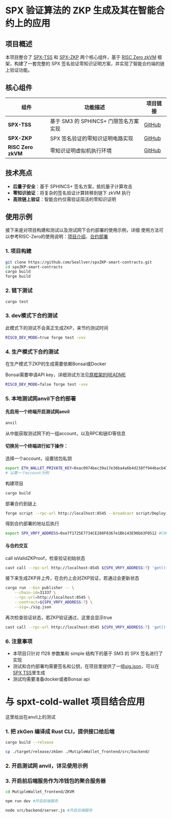 # SPX 验证算法的 ZKP 生成及其在智能合约上的应用

## 项目概述

本项目整合了 [SPX-TSS](https://github.com/Seallver/SphincsplusSM3-TSS) 和 [SPX-ZKP](https://github.com/Seallver/spxZKP) 两个核心组件，基于 [RISC Zero zkVM](https://github.com/risc0/risc0-foundry-template) 框架，构建了一套完整的 SPX 签名验证零知识证明方案，并实现了智能合约端的链上验证功能。

## 核心组件

| 组件 | 功能描述 | 项目链接 |
|------|----------|----------|
| **SPX-TSS** | 基于 SM3 的 SPHINCS+ 门限签名方案实现 | [GitHub](https://github.com/Seallver/SphincsplusSM3-TSS) |
| **SPX-ZKP** | SPX 签名验证的零知识证明电路实现 | [GitHub](https://github.com/Seallver/spxZKP) |
| **RISC Zero zkVM** | 零知识证明虚拟机执行环境 | [GitHub](https://github.com/risc0/risc0-foundry-template) |

## 技术亮点

- **后量子安全**：基于 SPHINCS+ 签名方案，抵抗量子计算攻击
- **零知识验证**：将复杂的签名验证计算转移到链下 zkVM 执行
- **高效链上验证**：智能合约仅需验证简洁的零知识证明

## 使用示例

接下来是对项目构建和测试以及测试网下合约部署的使用示例，详细
使用方法可以参考RISC-Zero的使用说明：[项目介绍](./RISC%20Zero%20Foundry%20Template.md)、[合约部署](./deployment-guide.md)

### 1. 项目构建
```bash
git clone https://github.com/Seallver/spxZKP-smart-contracts.git
cd spxZKP-smart-contracts
cargo build
forge build
```

### 2. 链下测试
```bash
cargo test
```

### 3. dev模式下合约测试
此模式下的测试不会真正生成ZKP，来节约测试时间
```bash
RISC0_DEV_MODE=true forge test -vvv
```

### 4. 生产模式下合约测试
在生产模式下ZKP的生成需要依赖Bonsai或Docker

Bonsai需要申请API key，详细测试方法见[原框架的README](./RISC%20Zero%20Foundry%20Template.md)
```bash
RISC0_DEV_MODE=false forge test -vvv
```

### 5. 本地测试网anvil下合约部署

#### 先启用一个终端开启测试网anvil
```bash
anvil
```
从中能获取测试网下的一组account，以及RPC和链ID等信息

#### 切换另一个终端进行如下操作：

选择一个account，设置钱包私钥
```bash
export ETH_WALLET_PRIVATE_KEY=0xac0974bec39a17e36ba4a6b4d238ff944bacb478cbed5efcae784d7bf4f2ff80
# 以第一个account为例
```
构建项目
```bash
cargo build
```
部署合约到链上
```bash
forge script --rpc-url http://localhost:8545 --broadcast script/Deploy.s.sol
```
得到合约部署的地址后执行
```bash
export SPX_VRFY_ADDRESS=0xe7f1725E7734CE288F8367e1Bb143E90bb3F0512 #COPY SpxVrfy ADDRESS FROM DEPLOY LOGS
```
#### 与合约交互
call isValidZKProof，检查验证初始状态
```bash
cast call --rpc-url http://localhost:8545 ${SPX_VRFY_ADDRESS:?} 'get()(bool)'
```

接下来生成ZKP并上传，在合约上会对ZKP验证，若通过会更新状态
```bash
cargo run --bin publisher -- \
    --chain-id=31337 \
    --rpc-url=http://localhost:8545 \
    --contract=${SPX_VRFY_ADDRESS:?} \
    --sig=./sig.json
```

再次检查验证状态，若ZKP验证通过，这里会显示true
```bash
cast call --rpc-url http://localhost:8545 ${SPX_VRFY_ADDRESS:?} 'get()(bool)'
```

### 6. 注意事项

- 本项目只针对 f128 参数集和 simple 结构下的基于 SM3 的 SPX 签名进行了实现
- 测试和合约部署均需要签名和公钥，在项目里提供了一组[sig.json](./sig.json)，可以在[SPX TSS](https://github.com/Seallver/SphincsplusSM3-TSS)里生成
- 测试均需要准备docker或者Bonsai api


# 与 spxt-cold-wallet 项目结合应用

这里给出在anvil上的测试

### 1. 把 zkGen 编译成 Rust CLI，提供接口给后端
```bash
cargo build --release

cp ./target/release/zkGen ./MutipleWallet_frontend/src/backend/
```

### 2. 开启测试网 anvil，详见使用示例

### 3. 开启前后端服务作为冷钱包的聚合服务器
```bash 
cd MutipleWallet_frontend/ZKVM

npm run dev #开启前端服务

node src/backend/server.js #开启后端服务
```

